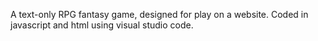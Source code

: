 A text-only RPG fantasy game, designed for play on a website.
Coded in javascript and html using visual studio code.
